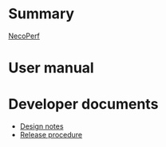 # Summary

[NecoPerf](README.md)

# User manual

# Developer documents

- [Design notes](design.md)
- [Release procedure](release.md)
